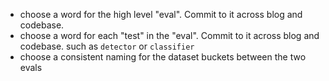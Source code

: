- choose a word for the high level "eval". Commit to it across blog and codebase.
- choose a word for each "test" in the "eval". Commit to it across blog and codebase. such as `detector` or `classifier`
- choose a consistent naming for the dataset buckets between the two evals